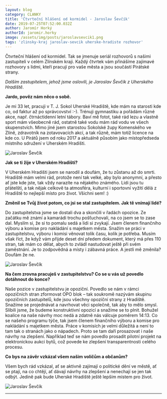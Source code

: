 ```yaml
---
layout: blog
category: CLANKY
title: 'Čtvrteční hlášení od kormidel - Jaroslav Ševčík'
date: 2019-07-25T07:52:00.032Z
author: Jaromír Horký
authorId: jaromir.horky
image: /assets/img/posts/jaroslavsevcik1.png   
tags: 'zlinsky-kraj jaroslav-sevcik uherske-hradiste rozhovor'
---
```

Čtvrteční hlášení od kormidel. Tak se jmenuje seriál rozhovorů s našimi zastupiteli v celém Zlínském kraji. Každý čtvrtek vám přinášíme zajímavé rozhovory s lidmi, kteří pracují pro vaše města a jsou součástí Pirátské strany.

*Dalším zastupitelem, jehož jsme oslovili, je Jaroslav Ševčík z Uherského Hradiště.* 

**Jardo, pověz nám něco o sobě.**

Je mi 33 let, pracuji v T. J. Sokol Uherské Hradiště, kde mám na starosti kde co, od faktur až po správcovství :-). Trénuji gymnastiku a pořádám různé akce, např. čtrnáctidenní letní tábory. Baví mě fotot, také rád lezu a vlastně sport mám všeobecně rád, ostatně také vodu mám rád vodu ve všech skupenstvích. Mimo jiné jsem starostou Sokolské župy Komenského ve Zlíně, zdravotník na zotavovacích akcí, a tak různě, mám totiž licence na kde co. U Pirátů jsem od roku 2017 a aktuálně působím jako místopředseda místního sdružení v Uherském Hradišti.

![Jaroslav Ševčík](https://zlinsky.pirati.cz/assets/img/posts/jaroslavsevcik2.jpg)

**Jak se ti žije v Uherském Hradišti?**

V Uherském Hradišti jsem se narodil a doufám, že tu zůstanu až do smrti. Hradiště mám velmi rád, protože není tak velké, aby bylo anonymní, a přesto ať jste kde jste, tak vždy narazíte na nějakého známého. Lidi jsou tu přátelští, a tak nějak celkově ta atmosféra, kulturní i sportovní vyžití dělá z Hradiště to nejlepší místo pro život. Všichni sem! :)

**Změnil se Tvůj život potom, co jsi se stal zastupitelem. Jak tě vnímají lidé?**

Do zastupitelstva jsme se dostali dva a skončili v řadách opozice. Ze začátku mě známí a kamarádi trochu pošťuchovali, na co jsem se to zase dal. Myslím si, že si to pomalu sedá a lidi si zvykají. Jsem členem finančního výboru a komise pro nakládání s majetkem města. Snažím se práci v zastupitelstvu, výboru i komisi věnovat tolik času, kolik je potřeba. Musím však říct, že když vám přijde deset dní předem dokument, který má přes 110 stran, tak mám co dělat, abych to zvládl nastudovat ještě při svém zaměstnání. Je to zodpovědná a místy i zábavná práce. A jestli mě změnila? Doufám že ne.

![Jaroslav Ševčík](https://zlinsky.pirati.cz/assets/img/posts/jaroslavsevcik3.jpg)

**Na čem zrovna pracuješ v zastupitelstvu? Co se u vás už povedlo dotáhnout do konce?**

Naše pozice v zastupitelstvu je opoziční. Povedlo se nám v rámci opozičních stran zformovat OPO blok – tak soukromě nazývám skupinu opozičních zastupitelů, kde jsou všechny opoziční strany z Hradiště. Snažíme se projednávat a navrhovat věci společně, tak aby to mělo smysl. Slíbili jsme, že budeme konstruktivní opozicí a snažíme se to plnit. Bohužel koalice na naše návrhy moc nedá a zdatně nás válcuje poměrem 14:13. Co se našeho programu týče, tak jsem členem finančního výboru a komise pro nakládání s majetkem města. Práce v komisích je velmi důležitá a není to tam tak o stranách jako o nápadech. Proto se tam daří prosazovat i naše návrhy na zlepšení. Například teď se nám povedlo prosadit pilotní projekt na elektronickou aukci bytů, což povede ke zlepšení transparentnosti celého procesu. 

**Co bys na závěr vzkázal všem našim voličům a občanům?**

Všem bych rád vzkázal, ať se aktivně zajímají o politické dění ve městě, ať se ptají, na co chtějí, ať dávají návrhy na zlepšení a nenechají se jen tak odbýt. Jedině pak bude Uherské Hradiště ještě lepším místem pro život.  

![Jaroslav Ševčík](https://zlinsky.pirati.cz/assets/img/posts/jaroslavsevcik4.jpg)

---

